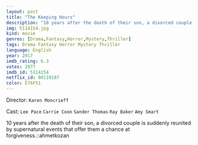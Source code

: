 ```yaml
---
layout: post
title: "The Keeping Hours"
description: "10 years after the death of their son, a divorced couple is suddenly reunited by supernatural events that offer them a chance at forgiveness.::ahmetkozan.."
img: 5114154.jpg
kind: movie
genres: [Drama,Fantasy,Horror,Mystery,Thriller]
tags: Drama Fantasy Horror Mystery Thriller 
language: English
year: 2017
imdb_rating: 6.3
votes: 2977
imdb_id: 5114154
netflix_id: 80119187
color: E76F51
---
```

Director: `Karen Moncrieff`  

Cast: `Lee Pace` `Carrie Coon` `Sander Thomas` `Ray Baker` `Amy Smart` 

10 years after the death of their son, a divorced couple is suddenly reunited by supernatural events that offer them a chance at forgiveness.::ahmetkozan